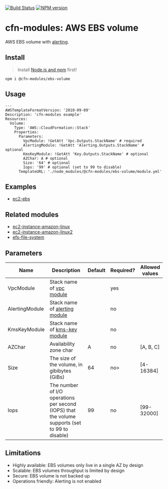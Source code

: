 [![Build Status](https://travis-ci.org/cfn-modules/ebs-volume.svg?branch=master)](https://travis-ci.org/cfn-modules/ebs-volume)
[![NPM version](https://img.shields.io/npm/v/@cfn-modules/ebs-volume.svg)](https://www.npmjs.com/package/@cfn-modules/ebs-volume)

# cfn-modules: AWS EBS volume

AWS EBS volume with [alerting](https://www.npmjs.com/package/@cfn-modules/alerting).

## Install

> Install [Node.js and npm](https://nodejs.org/) first!

```
npm i @cfn-modules/ebs-volume
```

## Usage

```
---
AWSTemplateFormatVersion: '2010-09-09'
Description: 'cfn-modules example'
Resources:
  Volume:
    Type: 'AWS::CloudFormation::Stack'
    Properties:
      Parameters:
        VpcModule: !GetAtt 'Vpc.Outputs.StackName' # required
        AlertingModule: !GetAtt 'Alerting.Outputs.StackName' # optional
        KmsKeyModule: !GetAtt 'Key.Outputs.StackName' # optional
        AZChar: A # optional
        Size: '64' # optional
        Iops: '99' # optional (set to 99 to disable)
      TemplateURL: './node_modules/@cfn-modules/ebs-volume/module.yml'
```

## Examples

* [ec2-ebs](https://github.com/cfn-modules/docs/tree/master/examples/ec2-ebs)

## Related modules

* [ec2-instance-amazon-linux](https://github.com/cfn-modules/ec2-instance-amazon-linux)
* [ec2-instance-amazon-linux2](https://github.com/cfn-modules/ec2-instance-amazon-linux2)
* [efs-file-system](https://github.com/cfn-modules/efs-file-system)

## Parameters

<table>
  <thead>
    <tr>
      <th>Name</th>
      <th>Description</th>
      <th>Default</th>
      <th>Required?</th>
      <th>Allowed values</th>
    </tr>
  </thead>
  <tbody>
    <tr>
      <td>VpcModule</td>
      <td>Stack name of <a href="https://www.npmjs.com/package/@cfn-modules/vpc">vpc module</a></td>
      <td></td>
      <td>yes</td>
      <td></td>
    </tr>
    <tr>
      <td>AlertingModule</td>
      <td>Stack name of <a href="https://www.npmjs.com/package/@cfn-modules/alerting">alerting module</a></td>
      <td></td>
      <td>no</td>
      <td></td>
    </tr>
    <tr>
      <td>KmsKeyModule</td>
      <td>Stack name of <a href="https://www.npmjs.com/package/@cfn-modules/kms-key">kms-key module</a></td>
      <td></td>
      <td>no</td>
      <td></td>
    </tr>
    <tr>
      <td>AZChar</td>
      <td>Availability zone char</td>
      <td>A</td>
      <td>no</td>
      <td>[A, B, C]</td>
    </tr>
    <tr>
      <td>Size</td>
      <td>The size of the volume, in gibibytes (GiBs)</td>
      <td>64</td>
      <td>no></td>
      <td>[4-16384]</td>
    </tr>
    <tr>
      <td>Iops</td>
      <td>The number of I/O operations per second (IOPS) that the volume supports (set to 99 to disable)</td>
      <td>99</td>
      <td>no</td>
      <td>[99-32000]</td>
    </tr>
  </tbody>
</table>

## Limitations

* Highly available: EBS volumes only live in a single AZ by design
* Scalable: EBS volumes throughput is limited by design
* Secure: EBS volume is not backed up
* Operations friendly: Alerting is not enabled
